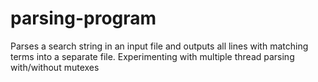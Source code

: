 # parsing-program
Parses a search string in an input file and outputs all lines with matching terms into a separate file.
Experimenting with multiple thread parsing with/without mutexes
